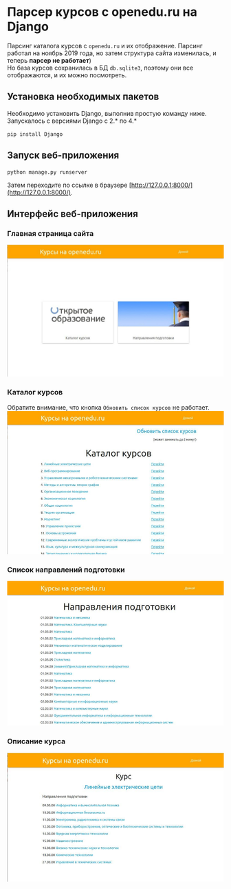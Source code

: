 # Парсер курсов с openedu.ru на Django
Парсинг каталога курсов с `openedu.ru` и их отображение. Парсинг работал на ноябрь 2019 года, но затем структура сайта изменилась, и теперь **парсер не работает**)  
Но база курсов сохранилась в БД `db.sqlite3`, поэтому они все отображаются, и их можно посмотреть.

## Установка необходимых пакетов
Необходимо установить Django, выполнив простую команду ниже. Запускалось с версиями Django с 2.* по 4.*  
```
pip install Django
```

## Запуск веб-приложения
```
python manage.py runserver
```
Затем переходите по ссылке в браузере [http://127.0.0.1:8000/](http://127.0.0.1:8000/). 

## Интерфейс веб-приложения  
### Главная страница сайта  
![](images/main.jpg)  

### Каталог курсов  
Обратите внимание, что кнопка `Обновить список курсов` не работает.  
![](images/courses.jpg)  

### Список направлений подготовки
![](images/directions.jpg)  

### Описание курса  
![](images/course_description.jpg)  

